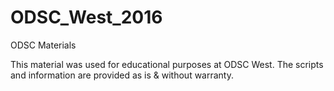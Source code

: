 # ODSC_West_2016
ODSC Materials

This material was used for educational purposes at ODSC West.  The scripts and information are provided as is & without warranty.
